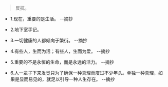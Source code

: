 >反抗。

- 1.现在，重要的是生活。 --摘抄

- 2.地下室手记。

- 3.一切健康的人都倾向于繁衍。 --摘抄

- 4.有些人，生而为活；有些人，生而为爱。 --摘抄

- 5.重要的不是永恒的生命，而是永远的活力。 --摘抄

- 6.人一辈子下来发觉只为了确保一种真理而度过不少年头。单独一种真理，如果是显而易见的，就足以引导一种人生存在。 --摘抄
